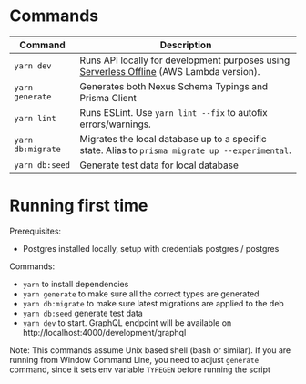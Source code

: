 # Commands

| Command | Description |
| --- | --- |
| `yarn dev` | Runs API locally for development purposes using [Serverless Offline](https://www.serverless.com/plugins/serverless-offline) (AWS Lambda version). |
| `yarn generate` | Generates both Nexus Schema Typings and Prisma Client |
| `yarn lint` | Runs ESLint. Use `yarn lint --fix` to autofix errors/warnings. |
| `yarn db:migrate` | Migrates the local database up to a specific state. Alias to `prisma migrate up --experimental`. |
| `yarn db:seed` | Generate test data for local database

# Running first time

Prerequisites:
- Postgres installed locally, setup with credentials postgres / postgres

Commands:
- `yarn` to install dependencies
- `yarn generate` to make sure all the correct types are generated
- `yarn db:migrate` to make sure latest migrations are applied to the deb
- `yarn db:seed` generate test data
- `yarn dev` to start. GraphQL endpoint will be available on http://localhost:4000/development/graphql

Note: This commands assume Unix based shell (bash or similar). If you are running from Window Command Line, you need to adjust `generate` command, since it sets env variable `TYPEGEN` before running the script
